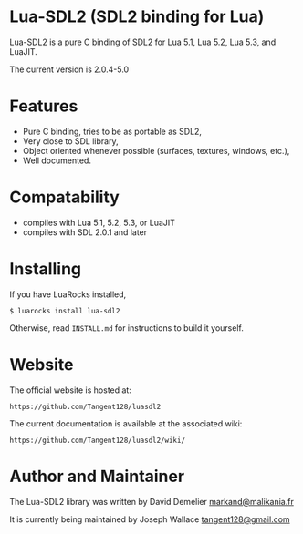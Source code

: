 Lua-SDL2 (SDL2 binding for Lua)
==================================

Lua-SDL2 is a pure C binding of SDL2 for Lua 5.1, Lua 5.2, Lua 5.3, and LuaJIT.

The current version is 2.0.4-5.0

Features
========

* Pure C binding, tries to be as portable as SDL2,
* Very close to SDL library,
* Object oriented whenever possible (surfaces, textures, windows, etc.),
* Well documented.

Compatability
=============

* compiles with Lua 5.1, 5.2, 5.3, or LuaJIT
* compiles with SDL 2.0.1 and later

Installing
==========

If you have LuaRocks installed,

    $ luarocks install lua-sdl2

Otherwise, read `INSTALL.md` for instructions to build it yourself.

Website
=======

The official website is hosted at:

	https://github.com/Tangent128/luasdl2

The current documentation is available at the associated wiki:

	https://github.com/Tangent128/luasdl2/wiki/

Author and Maintainer
=====================

The Lua-SDL2 library was written by David Demelier <markand@malikania.fr>

It is currently being maintained by Joseph Wallace <tangent128@gmail.com>
